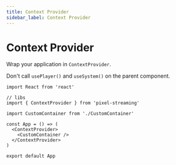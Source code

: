 ```yaml
---
title: Context Provider
sidebar_label: Context Provider
---
```


# Context Provider

Wrap your application in `ContextProvider`.

Don't call `usePlayer()` and `useSystem()` on the parent component.

```tsx title="src/App.tsx"
import React from 'react'

// libs
import { ContextProvider } from 'pixel-streaming'

import CustomContainer from './CustomContainer'

const App = () => (
  <ContextProvider>
    <CustomContainer />
  </ContextProvider>
)

export default App
```
